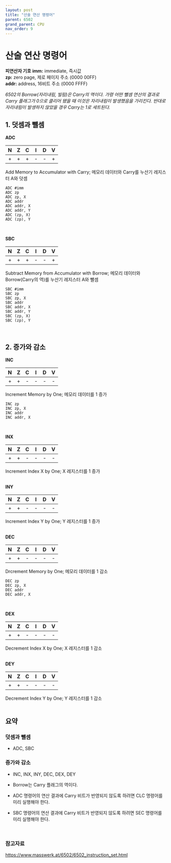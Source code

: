 ```yaml
---
layout: post
title: "산술 연산 명령어"
parent: 6502
grand_parent: CPU
nav_order: 9
---
```


# 산술 연산 명령어
**피연산자 기호**
**imm:** immediate, 즉시값  
**zp:** zero page, 제로 페이지 주소 ($0000~$00FF)  
**addr:** address, 16비트 주소 ($0000~$FFFF)

*6502의 Borrow(자리내림, 빌림)은 Carry의 역이다. 가령 어떤 뺄셈 연산의 결과로 Carry 플래그가 0으로 클리어 됐을 때 이것은 자리내림이 발생했음을 가리킨다. 반대로 자리내림이 발생하지 않았을 경우 Carry는 1로 세트된다.*  

## 1. 덧셈과 뺄셈
**ADC**  

| N | Z | C | I | D | V |
|:-:|:-:|:-:|:-:|:-:|:-:|
|\+ |\+ |\+ |\- |\- |\+ |

Add Memory to Accumulator with Carry; 메모리 데이터와 Carry를 누산기 레지스터 A와 덧셈  
```
ADC #imm
ADC zp
ADC zp, X
ADC addr
ADC addr, X
ADC addr, Y
ADC (zp, X)
ADC (zp), Y
```
<br>

**SBC**  

| N | Z | C | I | D | V |
|:-:|:-:|:-:|:-:|:-:|:-:|
|\+ |\+ |\+ |\- |\- |\+ |

Subtract Memory from Accumulator with Borrow; 메모리 데이터와 Borrow(Carry의 역)를 누산기 레지스터 A와 뺄셈  
```
SBC #imm
SBC zp
SBC zp, X
SBC addr
SBC addr, X
SBC addr, Y
SBC (zp, X)
SBC (zp), Y
```

<br>
  
## 2. 증가와 감소
**INC**  

| N | Z | C | I | D | V |
|:-:|:-:|:-:|:-:|:-:|:-:|
|\+ |\+ |\- |\- |\- |\- |

Increment Memory by One; 메모리 데이터를 1 증가  
```
INC zp
INC zp, X
INC addr
INC addr, X
```
<br>

**INX**  

| N | Z | C | I | D | V |
|:-:|:-:|:-:|:-:|:-:|:-:|
|\+ |\+ |\- |\- |\- |\- |

Increment Index X by One; X 레지스터를 1 증가  
<br>

**INY**  

| N | Z | C | I | D | V |
|:-:|:-:|:-:|:-:|:-:|:-:|
|\+ |\+ |\- |\- |\- |\- |

Increment Index Y by One; Y 레지스터를 1 증가  
<br>

**DEC**  

| N | Z | C | I | D | V |
|:-:|:-:|:-:|:-:|:-:|:-:|
|\+ |\+ |\- |\- |\- |\- |

Drcrement Memory by One; 메모리 데이터를 1 감소  
```
DEC zp
DEC zp, X
DEC addr
DEC addr, X
```
<br>

**DEX**  

| N | Z | C | I | D | V |
|:-:|:-:|:-:|:-:|:-:|:-:|
|\+ |\+ |\- |\- |\- |\- |

Decrement Index X by One; X 레지스터를 1 감소  
<br>

**DEY**  

| N | Z | C | I | D | V |
|:-:|:-:|:-:|:-:|:-:|:-:|
|\+ |\+ |\- |\- |\- |\- |

Decrement Index Y by One; Y 레지스터를 1 감소  
<br>

## 요약
### 덧셈과 뺄셈
- ADC, SBC  
  
### 증가와 감소
- INC, INX, INY, DEC, DEX, DEY  
  

- Borrow는 Carry 플래그의 역이다.  
- ADC 명령어의 연산 결과에 Carry 비트가 반영되지 않도록 하려면 CLC 명령어를 미리 실행해야 한다.  
- SBC 명령어의 연산 결과에 Carry 비트가 반영되지 않도록 하려면 SEC 명령어를 미리 실행해야 한다.  

<br>

### 참고자료
<https://www.masswerk.at/6502/6502_instruction_set.html>